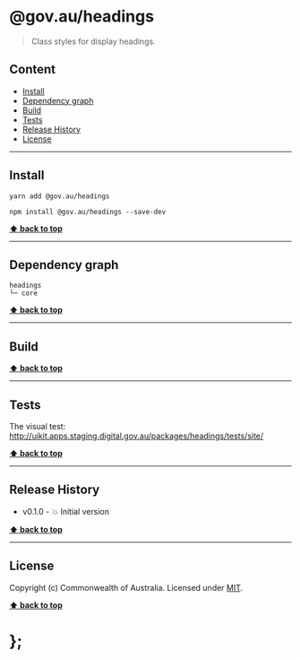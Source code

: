 @gov.au/headings
============

> Class styles for display headings.


## Content

* [Install](#install)
* [Dependency graph](#dependency-graph)
* [Build](#build)
* [Tests](#tests)
* [Release History](#release-history)
* [License](#license)


----------------------------------------------------------------------------------------------------------------------------------------------------------------


## Install


```shell
yarn add @gov.au/headings
```

```shell
npm install @gov.au/headings --save-dev
```


**[⬆ back to top](#content)**


----------------------------------------------------------------------------------------------------------------------------------------------------------------


## Dependency graph

```shell
headings
└─ core
```


**[⬆ back to top](#content)**


----------------------------------------------------------------------------------------------------------------------------------------------------------------


## Build


**[⬆ back to top](#content)**


----------------------------------------------------------------------------------------------------------------------------------------------------------------


## Tests

The visual test: http://uikit.apps.staging.digital.gov.au/packages/headings/tests/site/


**[⬆ back to top](#content)**


----------------------------------------------------------------------------------------------------------------------------------------------------------------


## Release History

* v0.1.0 - 💥 Initial version


**[⬆ back to top](#content)**


----------------------------------------------------------------------------------------------------------------------------------------------------------------


## License

Copyright (c) Commonwealth of Australia.
Licensed under [MIT](https://raw.githubusercontent.com/govau/uikit/packages/core/master/LICENSE).


**[⬆ back to top](#content)**

# };
